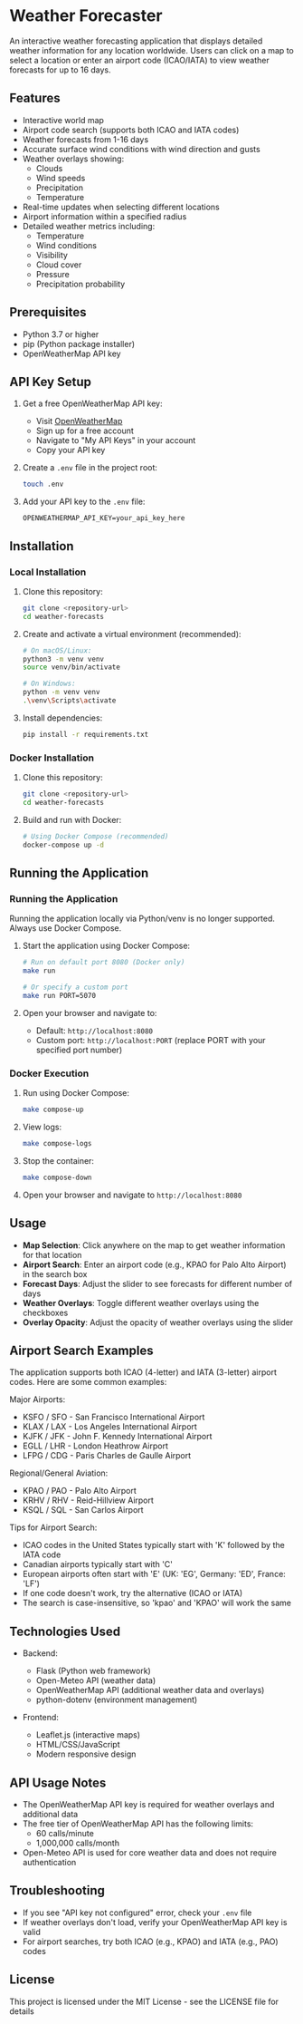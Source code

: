 # Weather Forecaster

An interactive weather forecasting application that displays detailed weather information for any location worldwide. Users can click on a map to select a location or enter an airport code (ICAO/IATA) to view weather forecasts for up to 16 days.

## Features

- Interactive world map
- Airport code search (supports both ICAO and IATA codes)
- Weather forecasts from 1-16 days
- Accurate surface wind conditions with wind direction and gusts
- Weather overlays showing:
  - Clouds
  - Wind speeds
  - Precipitation
  - Temperature
- Real-time updates when selecting different locations
- Airport information within a specified radius
- Detailed weather metrics including:
  - Temperature
  - Wind conditions
  - Visibility
  - Cloud cover
  - Pressure
  - Precipitation probability

## Prerequisites

- Python 3.7 or higher
- pip (Python package installer)
- OpenWeatherMap API key

## API Key Setup

1. Get a free OpenWeatherMap API key:
   - Visit [OpenWeatherMap](https://openweathermap.org/api)
   - Sign up for a free account
   - Navigate to "My API Keys" in your account
   - Copy your API key

2. Create a `.env` file in the project root:

   ```bash
   touch .env
   ```

3. Add your API key to the `.env` file:

   ```text
   OPENWEATHERMAP_API_KEY=your_api_key_here
   ```

## Installation

### Local Installation

1. Clone this repository:

   ```bash
   git clone <repository-url>
   cd weather-forecasts
   ```

2. Create and activate a virtual environment (recommended):

   ```bash
   # On macOS/Linux:
   python3 -m venv venv
   source venv/bin/activate

   # On Windows:
   python -m venv venv
   .\venv\Scripts\activate
   ```

3. Install dependencies:

   ```bash
   pip install -r requirements.txt
   ```

### Docker Installation

1. Clone this repository:

   ```bash
   git clone <repository-url>
   cd weather-forecasts
   ```

2. Build and run with Docker:

   ```bash
   # Using Docker Compose (recommended)
   docker-compose up -d
   ```

## Running the Application

### Running the Application

Running the application locally via Python/venv is no longer supported. Always use Docker Compose.

1. Start the application using Docker Compose:

   ```bash
   # Run on default port 8080 (Docker only)
   make run

   # Or specify a custom port
   make run PORT=5070
   ```

2. Open your browser and navigate to:
   - Default: `http://localhost:8080`
   - Custom port: `http://localhost:PORT` (replace PORT with your specified port number)

### Docker Execution

1. Run using Docker Compose:

   ```bash
   make compose-up
   ```

2. View logs:

   ```bash
   make compose-logs
   ```

3. Stop the container:

   ```bash
   make compose-down
   ```

4. Open your browser and navigate to `http://localhost:8080`

## Usage

- **Map Selection**: Click anywhere on the map to get weather information for that location
- **Airport Search**: Enter an airport code (e.g., KPAO for Palo Alto Airport) in the search box
- **Forecast Days**: Adjust the slider to see forecasts for different number of days
- **Weather Overlays**: Toggle different weather overlays using the checkboxes
- **Overlay Opacity**: Adjust the opacity of weather overlays using the slider

## Airport Search Examples

The application supports both ICAO (4-letter) and IATA (3-letter) airport codes. Here are some common examples:

Major Airports:

- KSFO / SFO - San Francisco International Airport
- KLAX / LAX - Los Angeles International Airport
- KJFK / JFK - John F. Kennedy International Airport
- EGLL / LHR - London Heathrow Airport
- LFPG / CDG - Paris Charles de Gaulle Airport

Regional/General Aviation:

- KPAO / PAO - Palo Alto Airport
- KRHV / RHV - Reid-Hillview Airport
- KSQL / SQL - San Carlos Airport

Tips for Airport Search:

- ICAO codes in the United States typically start with 'K' followed by the IATA code
- Canadian airports typically start with 'C'
- European airports often start with 'E' (UK: 'EG', Germany: 'ED', France: 'LF')
- If one code doesn't work, try the alternative (ICAO or IATA)
- The search is case-insensitive, so 'kpao' and 'KPAO' will work the same

## Technologies Used

- Backend:
  - Flask (Python web framework)
  - Open-Meteo API (weather data)
  - OpenWeatherMap API (additional weather data and overlays)
  - python-dotenv (environment management)
  
- Frontend:
  - Leaflet.js (interactive maps)
  - HTML/CSS/JavaScript
  - Modern responsive design

## API Usage Notes

- The OpenWeatherMap API key is required for weather overlays and additional data
- The free tier of OpenWeatherMap API has the following limits:
  - 60 calls/minute
  - 1,000,000 calls/month
- Open-Meteo API is used for core weather data and does not require authentication

## Troubleshooting

- If you see "API key not configured" error, check your `.env` file
- If weather overlays don't load, verify your OpenWeatherMap API key is valid
- For airport searches, try both ICAO (e.g., KPAO) and IATA (e.g., PAO) codes

## License

This project is licensed under the MIT License - see the LICENSE file for details